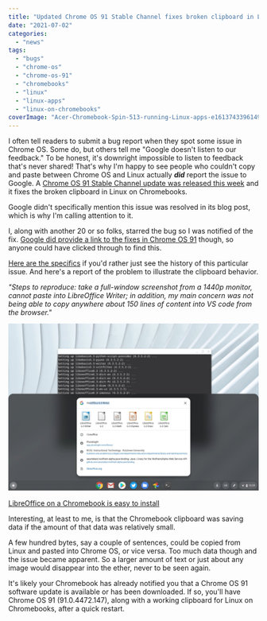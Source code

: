 ```yaml
---
title: "Updated Chrome OS 91 Stable Channel fixes broken clipboard in Linux on Chromebooks"
date: "2021-07-02"
categories: 
  - "news"
tags: 
  - "bugs"
  - "chrome-os"
  - "chrome-os-91"
  - "chromebooks"
  - "linux"
  - "linux-apps"
  - "linux-on-chromebooks"
coverImage: "Acer-Chromebook-Spin-513-running-Linux-apps-e1613743396149.jpg"
---
```


I often tell readers to submit a bug report when they spot some issue in Chrome OS. Some do, but others tell me "Google doesn't listen to our feedback." To be honest, it's downright impossible to listen to feedback that's never shared! That's why I'm happy to see people who couldn't copy and paste between Chrome OS and Linux actually **_did_** report the issue to Google. A [Chrome OS 91 Stable Channel update was released this week](https://chromereleases.googleblog.com/2021/06/stable-channel-update-for-chrome-os_30.html?utm_source=feedburner&utm_medium=feed&utm_campaign=Feed%3A+GoogleChromeReleases+%28Google+Chrome+Releases%29) and it fixes the broken clipboard in Linux on Chromebooks.

Google didn't specifically mention this issue was resolved in its blog post, which is why I'm calling attention to it.

I, along with another 20 or so folks, starred the bug so I was notified of the fix. [Google did provide a link to the fixes in Chrome OS 91](https://bugs.chromium.org/p/chromium/issues/list?sort=&groupby=&colspec=ID%20Pri%20M%20Stars%20ReleaseBlock%20Cr%20Status%20Owner%20Summary%20OS%20Modified&x=m&y=releaseblock&cells=tiles&q=os%3Dchrome%20M%3D91%20status%3DFixed&can=1) though, so anyone could have clicked through to find this.

[Here are the specifics](https://bugs.chromium.org/p/chromium/issues/detail?id=1205764&sort=-modified&groupby=&colspec=ID%20Pri%20M%20Stars%20ReleaseBlock%20Cr%20Status%20Owner%20Summary%20OS%20Modified&x=m&y=releaseblock&cells=tiles&q=os%3Dchrome%20M%3D91%20status%3DFixed&can=1) if you'd rather just see the history of this particular issue. And here's a report of the problem to illustrate the clipboard behavior.

_"Steps to reproduce: take a full-window screenshot from a 1440p monitor, cannot paste into LibreOffice Writer; in addition, my main concern was not being able to copy anywhere about 150 lines of content into VS code from the browser."_

![LibreOffice in Linux on Chromebooks](images/LibreOffice-on-Chromebook.jpg)

[LibreOffice on a Chromebook is easy to install](https://www.aboutchromebooks.com/news/how-to-install-libreoffice-for-linux-on-a-chromebook-after-downloading-it-as-a-tar-gz-file/)

Interesting, at least to me, is that the Chromebook clipboard was saving data if the amount of that data was relatively small.

A few hundred bytes, say a couple of sentences, could be copied from Linux and pasted into Chrome OS, or vice versa. Too much data though and the issue became apparent. So a larger amount of text or just about any image would disappear into the ether, never to be seen again.

It's likely your Chromebook has already notified you that a Chrome OS 91 software update is available or has been downloaded. If so, you'll have Chrome OS 91 (91.0.4472.147), along with a working clipboard for Linux on Chromebooks, after a quick restart.
